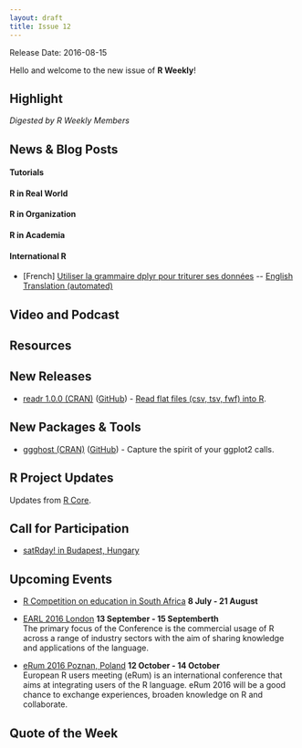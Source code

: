 ```yaml
---
layout: draft
title: Issue 12
---
```


Release Date: 2016-08-15

Hello and welcome to the new issue of **R Weekly**!

## Highlight

*Digested by R Weekly Members*


## News & Blog Posts

#### Tutorials



#### R in Real World



#### R in Organization


#### R in Academia


#### International R

* [French] [Utiliser la grammaire dplyr pour triturer ses données](http://www.thinkr.fr/utiliser-la-grammaire-dplyr-pour-triturer-ses-donnees/) -- [English Translation (automated)](https://translate.google.com.au/translate?hl=en&sl=fr&u=http://www.thinkr.fr/utiliser-la-grammaire-dplyr-pour-triturer-ses-donnees/)

## Video and Podcast


## Resources


## New Releases

* [readr 1.0.0 (CRAN)](https://cran.r-project.org/web/packages/readr/index.html) ([GitHub](https://github.com/hadley/readr/)) - [Read flat files (csv, tsv, fwf) into R](https://blog.rstudio.org/2016/08/05/readr-1-0-0/).


## New Packages & Tools

* [ggghost (CRAN)](https://cran.r-project.org/package=ggghost) ([GitHub](https://github.com/jonocarroll/ggghost)) - Capture the spirit of your ggplot2 calls.

## R Project Updates

Updates from [R Core](http://developer.r-project.org/blosxom.cgi/R-devel/NEWS).


## Call for Participation

+ [satRday! in Budapest, Hungary](http://budapest.satrdays.org/#cfp)

## Upcoming Events


+ [R Competition on education in South Africa](http://www.r-bloggers.com/r-competition-on-education-in-south-africa-july-and-august-2016/) **8 July - 21 August** 

+ [EARL 2016 London](https://earlconf.com/)  **13 September - 15 Septemberth** <br>
The primary focus of the Conference is the commercial usage of R across a range of industry sectors with the aim of sharing knowledge and applications of the language.<br /> 

+ [eRum 2016 Poznan, Poland](http://erum.ue.poznan.pl/)  **12 October - 14 October** <br>
European R users meeting (eRum) is an international conference that aims at integrating users of the R language. eRum 2016 will be a good chance to exchange experiences, broaden knowledge on R and collaborate. <br /> 

## Quote of the Week


<p><small id="page_view">&nbsp;</small></p>
